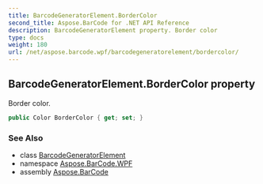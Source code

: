 ```yaml
---
title: BarcodeGeneratorElement.BorderColor
second_title: Aspose.BarCode for .NET API Reference
description: BarcodeGeneratorElement property. Border color
type: docs
weight: 180
url: /net/aspose.barcode.wpf/barcodegeneratorelement/bordercolor/
---
```

## BarcodeGeneratorElement.BorderColor property

Border color.

```csharp
public Color BorderColor { get; set; }
```

### See Also

* class [BarcodeGeneratorElement](../)
* namespace [Aspose.BarCode.WPF](../../barcodegeneratorelement/)
* assembly [Aspose.BarCode](../../../)


